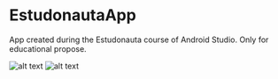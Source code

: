 # EstudonautaApp

App created during the Estudonauta course of Android Studio.
Only for educational propose.

![alt text](https://ibb.co/xCxwQJZ)
![alt text](https://ibb.co/ThxyZyt)
